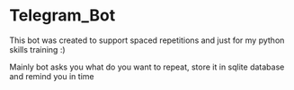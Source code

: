 # Telegram_Bot
This bot was created to support spaced repetitions and just for my python skills training :)

Mainly bot asks you what do you want to repeat, store it in sqlite database and remind you in time
